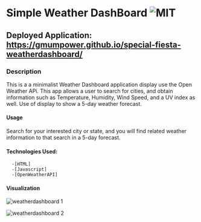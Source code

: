 # Simple Weather DashBoard ![MIT](https://img.shields.io/badge/license-MIT-green)

   ## Deployed Application: https://gmumpower.github.io/special-fiesta-weatherdashboard/

   ### Description
   This is a a minimalist Weather Dashboard application display use the Open Weather APi. This app allows a user to search for cities, and obtain information such as Temperature, Humidity, Wind Speed, and a UV index as well. Use of display to show a 5-day weather forecast.
      
   #### Usage
   Search for your interested city or state, and you will find related weather information to that search in a 5-day forecast.
   
   #### Technologies Used:
      -[HTML]
      -[Javascript]
      -[OpenWeatherAPI]
      
   #### Visualization
   
![weatherdashboard 1](https://user-images.githubusercontent.com/60993926/163606796-c5af08ae-d876-45bf-a81e-57180364b4b9.png)

![weatherdashboard 2](https://user-images.githubusercontent.com/60993926/163606803-fff474f9-127c-46dd-ac4f-f5bfbf7eb789.png)
